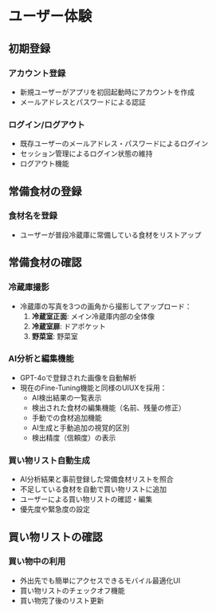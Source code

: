# ユーザー体験

## 初期登録

### アカウント登録
- 新規ユーザーがアプリを初回起動時にアカウントを作成
- メールアドレスとパスワードによる認証

### ログイン/ログアウト
- 既存ユーザーのメールアドレス・パスワードによるログイン
- セッション管理によるログイン状態の維持
- ログアウト機能

## 常備食材の登録

### 食材名を登録
- ユーザーが普段冷蔵庫に常備している食材をリストアップ

## 常備食材の確認

### 冷蔵庫撮影
- 冷蔵庫の写真を3つの画角から撮影してアップロード：
  1. **冷蔵室正面**: メイン冷蔵庫内部の全体像
  2. **冷蔵室扉**: ドアポケット
  3. **野菜室**: 野菜室

### AI分析と編集機能
- GPT-4oで登録された画像を自動解析
- 現在のFine-Tuning機能と同様のUIUXを採用：
  - AI検出結果の一覧表示
  - 検出された食材の編集機能（名前、残量の修正）
  - 手動での食材追加機能
  - AI生成と手動追加の視覚的区別
  - 検出精度（信頼度）の表示

### 買い物リスト自動生成
- AI分析結果と事前登録した常備食材リストを照合
- 不足している食材を自動で買い物リストに追加
- ユーザーによる買い物リストの確認・編集
- 優先度や緊急度の設定

## 買い物リストの確認

### 買い物中の利用
- 外出先でも簡単にアクセスできるモバイル最適化UI
- 買い物リストのチェックオフ機能
- 買い物完了後のリスト更新

